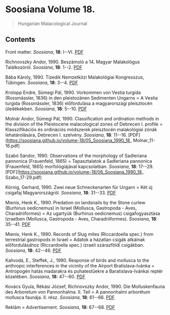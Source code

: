 # Soosiana Volume 18.

> Hungarian Malacological Journal

## Contents



Front matter. _Soosiana_, **18**: I--VI. [PDF](https://soosiana.github.io/volume-18/01_Soosiana_1990_18_I-VI.pdf)


Richnovszky Andor, 1990. Beszámoló a 14. Magyar Malakológus Találkozóról. _Soosiana_, **18**: 1--2. [PDF](https://soosiana.github.io/volume-18/02_Soosiana_1990_18_Richnovszky_1-2.pdf)


Bába Károly, 1990. Tizedik Nemzetközi Malakológiai Kongresszus, Tübingen. _Soosiana_, **18**: 3--4. [PDF](https://soosiana.github.io/volume-18/03_Soosiana_1990_18_Baba_3-4.pdf)


Krolopp Endre, Sümegi Pál, 1990. Vorkommen von Vestia turgida (Rossmässler, 1836) in den pleistozänen Sedimenten Ungarns = A Vestia turgida (Rossmässler, 1836) előfordulása a magyarországi pleisztocén üledékekben. _Soosiana_, **18**: 5--10. [PDF](https://soosiana.github.io/volume-18/04_Soosiana_1990_18_Krolopp_5-10.pdf)


Molnár Andor, Sümegi Pál, 1990. Classification and ordination methods in the division of the Pleistocene malacological zones of Debrecen I. profile = Klasszifikációs és ordinációs módszerek pleisztocén malakológiai zónák lehatárolására, Debrecen I. szelvény. _Soosiana_, **18**: 11--16. [PDF](https://soosiana.github.io/volume-18/05_Soosiana_1990_18_ Molnar_11-16.pdf)


Szabó Sándor, 1990. Observations of the morphology of Sadleriana pannonica (Frauenfeld, 1865) = Tapasztalatok a Sadleriana pannonica (Frauenfeld, 1865) morfológiájával kapcsolatban. _Soosiana_, **18**: 17--29. [PDF](https://soosiana.github.io/volume-18/06_Soosiana_1990_18_ Szabo_17-29.pdf)


Körnig, Gerhard, 1990. Zwei neue Schneckenarten für Ungarn = Két új csigafaj Magyarországról. _Soosiana_, **18**: 31--33. [PDF](https://soosiana.github.io/volume-18/07_Soosiana_1990_18_Kornig_31-33.pdf)


Mienis, Henk K., 1990. Predation on landsnails by the Stone curlew (Burhinus oedicnemus) in Israel (Mollusca, Gastropoda - Aves, Charadriiformes) = Az ugartyúk (Burhinus oedicnemus) csigafogyasztása Izraelben (Mollusca, Gastropoda - Aves, Charadriiformes). _Soosiana_, **18**: 35--41. [PDF](https://soosiana.github.io/volume-18/08_Soosiana_1990_18_Mienis_35-41.pdf)


Mienis, Henk K., 1990. Records of Slug mites (Riccardoella spec.) from terrestrial gastropods in Israel = Adatok a házatlan csigák atkáinak előfordulásához (Riccardoella spec.) izraeli szárazföldi csigákban. _Soosiana_, **18**: 42--46. [PDF](https://soosiana.github.io/volume-18/09_Soosiana_1990_18_Mienis_42-46.pdf)


Kalivodá, E., Steffek, J., 1990. Response of birds and mollusca to the anthropic interferences in the vicinity of the Airport Bratislava-Ivánka = Antropogén hatás madarakra és puhatestűekre a Baratislava-Ivánkai reptér közelében. _Soosiana_, **18**: 47--60. [PDF](https://soosiana.github.io/volume-18/10_Soosiana_1990_18_Kalivoda_47-60.pdf)


Kovács Gyula, Rékási József, Richnovszky Andor, 1990. Die Molluskenfauna des Arboretum von Pannonhalma. II. Teil = A pannonhalmi arborétum mollusca faunája. II. rész. _Soosiana_, **18**: 61--66. [PDF](https://soosiana.github.io/volume-18/11_Soosiana_1990_18_Kovacs_61-66.pdf)


Reklám = Advertisement. _Soosiana_, **18**: 67--68. [PDF](https://soosiana.github.io/volume-18/12_Soosiana_1990_18_Reklam_67-68.pdf)




